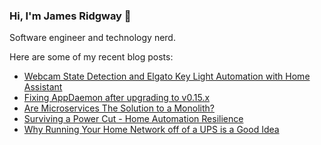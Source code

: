 ### Hi, I'm James Ridgway 👋
Software engineer and technology nerd.

Here are some of my recent blog posts:
  * [Webcam State Detection and Elgato Key Light Automation with Home Assistant](https://www.jamesridgway.co.uk/webcam-state-detection-and-elgato-key-light-automation-with-home-assistant/)
  * [Fixing AppDaemon after upgrading to v0.15.x](https://www.jamesridgway.co.uk/fixing-appdaemon-after-upgrading-to-v0-15-x-appdaemon-not-in-config/)
  * [Are Microservices The Solution to a Monolith?](https://www.jamesridgway.co.uk/are-microservices-the-solution-to-a-monolith/)
  * [Surviving a Power Cut - Home Automation Resilience](https://www.jamesridgway.co.uk/surviving-a-power-cut-home-automation-resilience/)
  * [Why Running Your Home Network off of a UPS is a Good Idea](https://www.jamesridgway.co.uk/why-running-your-home-network-off-of-a-ups-is-a-good-idea/)
